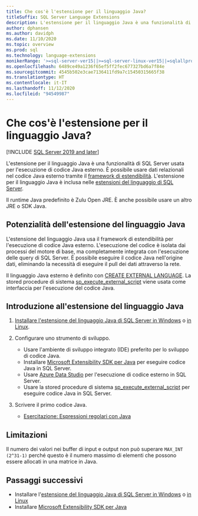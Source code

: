```yaml
---
title: Che cos'è l'estensione per il linguaggio Java?
titleSuffix: SQL Server Language Extensions
description: L'estensione per il linguaggio Java è una funzionalità di SQL Server usata per l'esecuzione di codice Java esterno. È possibile usare dati relazionali nel codice Java esterno tramite il framework di estendibilità.
author: dphansen
ms.author: davidph
ms.date: 11/10/2020
ms.topic: overview
ms.prod: sql
ms.technology: language-extensions
monikerRange: '>=sql-server-ver15||>=sql-server-linux-ver15||=sqlallproducts-allversions'
ms.openlocfilehash: 6489ce49a1236f65ef5ff2fec677327bd6a7f84e
ms.sourcegitcommit: 4545b502e3cae7136411fd9a7c15450315665f38
ms.translationtype: HT
ms.contentlocale: it-IT
ms.lasthandoff: 11/12/2020
ms.locfileid: "94549987"
---
```

# <a name="what-is-java-language-extension"></a>Che cos'è l'estensione per il linguaggio Java?
[!INCLUDE [SQL Server 2019 and later](../includes/applies-to-version/sqlserver2019.md)]

L'estensione per il linguaggio Java è una funzionalità di SQL Server usata per l'esecuzione di codice Java esterno. È possibile usare dati relazionali nel codice Java esterno tramite il [framework di estendibilità](concepts/extensibility-framework.md). L'estensione per il linguaggio Java è inclusa nelle [estensioni del linguaggio di SQL Server](language-extensions-overview.md).

Il runtime Java predefinito è Zulu Open JRE. È anche possibile usare un altro JRE o SDK Java.

## <a name="what-you-can-do-with-the-java-language-extension"></a>Potenzialità dell'estensione del linguaggio Java

L'estensione del linguaggio Java usa il framework di estendibilità per l'esecuzione di codice Java esterno. L'esecuzione del codice è isolata dai processi del motore di base, ma completamente integrata con l'esecuzione delle query di SQL Server. È possibile eseguire il codice Java nell'origine dati, eliminando la necessità di eseguire il pull dei dati attraverso la rete.

Il linguaggio Java esterno è definito con [CREATE EXTERNAL LANGUAGE](https://docs.microsoft.com/sql/t-sql/statements/create-external-language-transact-sql). La stored procedure di sistema [sp_execute_external_script](https://docs.microsoft.com/sql/relational-databases/system-stored-procedures/sp-execute-external-script-transact-sql) viene usata come interfaccia per l'esecuzione del codice Java.

## <a name="get-started-with-java-language-extension"></a>Introduzione all'estensione del linguaggio Java

1. [Installare l'estensione del linguaggio Java di SQL Server in Windows](install/windows-java.md) o [in Linux](../linux/sql-server-linux-setup-language-extensions-java.md).

1. Configurare uno strumento di sviluppo.

    + Usare l'ambiente di sviluppo integrato (IDE) preferito per lo sviluppo di codice Java.
    + Installare [Microsoft Extensibility SDK per Java](how-to/extensibility-sdk-java-sql-server.md) per eseguire codice Java in SQL Server.
    + Usare [Azure Data Studio](../azure-data-studio/what-is.md) per l'esecuzione di codice esterno in SQL Server.
    + Usare la stored procedure di sistema [sp_execute_external_script](https://docs.microsoft.com/sql/relational-databases/system-stored-procedures/sp-execute-external-script-transact-sql) per eseguire codice Java in SQL Server.

1. Scrivere il primo codice Java.

    + [Esercitazione: Espressioni regolari con Java](tutorials/search-for-string-using-regular-expressions-in-java.md)

## <a name="limitations"></a>Limitazioni

Il numero dei valori nei buffer di input e output non può superare `MAX_INT (2^31-1)` perché questo è il numero massimo di elementi che possono essere allocati in una matrice in Java.

## <a name="next-steps"></a>Passaggi successivi

+ Installare l'[estensione del linguaggio Java di SQL Server in Windows](install/windows-java.md) o [in Linux](../linux/sql-server-linux-setup-language-extensions-java.md)
+ Installare [Microsoft Extensibility SDK per Java](how-to/extensibility-sdk-java-sql-server.md)
